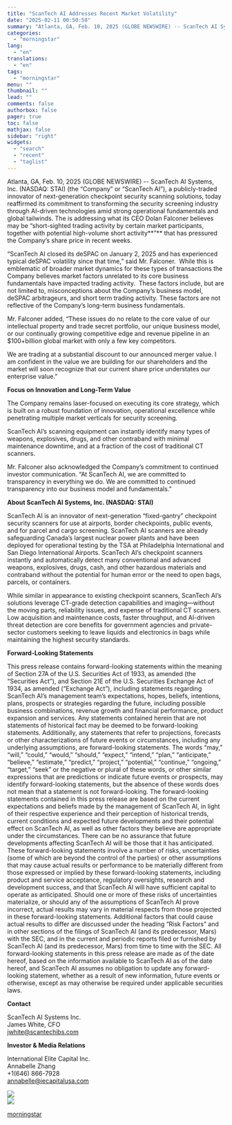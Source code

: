 ```yaml
---
title: "ScanTech AI Addresses Recent Market Volatility"
date: "2025-02-11 00:50:58"
summary: "Atlanta, GA, Feb. 10, 2025 (GLOBE NEWSWIRE) -- ScanTech AI Systems, Inc. (NASDAQ: STAI) (the “Company” or “ScanTech AI”), a publicly-traded innovator of next-generation checkpoint security scanning solutions, today reaffirmed its commitment to transforming the security screening industry through AI-driven technologies amid strong operational fundamentals and global tailwinds. The is..."
categories:
  - "morningstar"
lang:
  - "en"
translations:
  - "en"
tags:
  - "morningstar"
menu: ""
thumbnail: ""
lead: ""
comments: false
authorbox: false
pager: true
toc: false
mathjax: false
sidebar: "right"
widgets:
  - "search"
  - "recent"
  - "taglist"
---
```


Atlanta, GA, Feb. 10, 2025 (GLOBE NEWSWIRE) -- ScanTech AI Systems, Inc. (NASDAQ: STAI) (the “Company” or “ScanTech AI”), a publicly-traded innovator of next-generation checkpoint security scanning solutions, today reaffirmed its commitment to transforming the security screening industry through AI-driven technologies amid strong operational fundamentals and global tailwinds. The is addressing what its CEO Dolan Falconer believes may be “short-sighted trading activity by certain market participants, together with potential high-volume short activity**”** that has pressured the Company’s share price in recent weeks.

“ScanTech AI closed its deSPAC on January 2, 2025 and has experienced typical deSPAC volatility since that time,” said Mr. Falconer.  While this is emblematic of broader market dynamics for these types of transactions the Company believes market factors unrelated to its core business fundamentals have impacted trading activity.  These factors include, but are not limited to, misconceptions about the Company’s business model, deSPAC arbitrageurs, and short term trading activity. These factors are not reflective of the Company’s long-term business fundamentals.

Mr. Falconer added, “These issues do no relate to the core value of our intellectual property and trade secret portfolio, our unique business model, or our continually growing competitive edge and revenue pipeline in an $100+billion global market with only a few key competitors.

We are trading at a substantial discount to our announced merger value. I am confident in the value we are building for our shareholders and the market will soon recognize that our current share price understates our enterprise value.”

**Focus on Innovation and Long-Term Value**

The Company remains laser-focused on executing its core strategy, which is built on a robust foundation of innovation, operational excellence while penetrating multiple market verticals for security screening.

ScanTech AI’s scanning equipment can instantly identify many types of weapons, explosives, drugs, and other contraband with minimal maintenance downtime, and at a fraction of the cost of traditional CT scanners.

Mr. Falconer also acknowledged the Company’s commitment to continued investor communication. “At ScanTech AI, we are committed to transparency in everything we do. We are committed to continued transparency into our business model and fundamentals.”

  
 **About ScanTech AI Systems, Inc. (NASDAQ: STAI)**

ScanTech AI is an innovator of next-generation “fixed-gantry” checkpoint security scanners for use at airports, border checkpoints, public events, and for parcel and cargo screening. ScanTech AI scanners are already safeguarding Canada’s largest nuclear power plants and have been deployed for operational testing by the TSA at Philadelphia International and San Diego International Airports. ScanTech AI’s checkpoint scanners instantly and automatically detect many conventional and advanced weapons, explosives, drugs, cash, and other hazardous materials and contraband without the potential for human error or the need to open bags, parcels, or containers.

While similar in appearance to existing checkpoint scanners, ScanTech AI’s solutions leverage CT-grade detection capabilities and imaging—without the moving parts, reliability issues, and expense of traditional CT scanners. Low acquisition and maintenance costs, faster throughput, and AI-driven threat detection are core benefits for government agencies and private-sector customers seeking to leave liquids and electronics in bags while maintaining the highest security standards.

**Forward-Looking Statements**

This press release contains forward-looking statements within the meaning of Section 27A of the U.S. Securities Act of 1933, as amended (the “Securities Act”), and Section 21E of the U.S. Securities Exchange Act of 1934, as amended (“Exchange Act”), including statements regarding ScanTech AI’s management team’s expectations, hopes, beliefs, intentions, plans, prospects or strategies regarding the future, including possible business combinations, revenue growth and financial performance, product expansion and services. Any statements contained herein that are not statements of historical fact may be deemed to be forward-looking statements. Additionally, any statements that refer to projections, forecasts or other characterizations of future events or circumstances, including any underlying assumptions, are forward-looking statements. The words “may,” “will,” “could,” “would,” “should,” “expect,” “intend,” “plan,” “anticipate,” “believe,” “estimate,” “predict,” “project,” “potential,” “continue,” “ongoing,” “target,” “seek” or the negative or plural of these words, or other similar expressions that are predictions or indicate future events or prospects, may identify forward-looking statements, but the absence of these words does not mean that a statement is not forward-looking. The forward-looking statements contained in this press release are based on the current expectations and beliefs made by the management of ScanTech AI, in light of their respective experience and their perception of historical trends, current conditions and expected future developments and their potential effect on ScanTech AI, as well as other factors they believe are appropriate under the circumstances. There can be no assurance that future developments affecting ScanTech AI will be those that it has anticipated. These forward-looking statements involve a number of risks, uncertainties (some of which are beyond the control of the parties) or other assumptions that may cause actual results or performance to be materially different from those expressed or implied by these forward-looking statements, including product and service acceptance, regulatory oversights, research and development success, and that ScanTech AI will have sufficient capital to operate as anticipated. Should one or more of these risks of uncertainties materialize, or should any of the assumptions of ScanTech AI prove incorrect, actual results may vary in material respects from those projected in these forward-looking statements. Additional factors that could cause actual results to differ are discussed under the heading “Risk Factors” and in other sections of the filings of ScanTech AI (and its predecessor, Mars) with the SEC, and in the current and periodic reports filed or furnished by ScanTech AI (and its predecessor, Mars) from time to time with the SEC. All forward-looking statements in this press release are made as of the date hereof, based on the information available to ScanTech AI as of the date hereof, and ScanTech AI assumes no obligation to update any forward-looking statement, whether as a result of new information, future events or otherwise, except as may otherwise be required under applicable securities laws.

**Contact**

ScanTech AI Systems Inc.  
James White, CFO  
jwhite@scantechibs.com   


**Investor & Media Relations**

International Elite Capital Inc.  
Annabelle Zhang  
+1(646) 866-7928  
annabelle@iecapitalusa.com   


  


 ![](https://www.globenewswire.com/newsroom/ti?nf=OTM1NTc4NSM2NzQzNjQ2IzUwMDEyMzk1MA==)   
 ![](https://ml.globenewswire.com/media/ODk0MzdmNjYtNDdiNi00NjA4LThkNWYtNWJjMDQ2NGIxNGJiLTUwMDEyMzk1MA==/tiny/ScanTech-AI-Systems-Inc-.png)

[morningstar](https://www.morningstar.com/news/globe-newswire/9355785/scantech-ai-addresses-recent-market-volatility)
